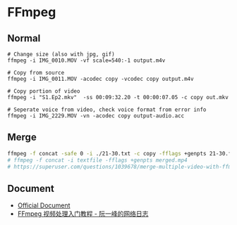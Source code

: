 # FFmpeg

## Normal
```
# Change size (also with jpg, gif)
ffmpeg -i IMG_0010.MOV -vf scale=540:-1 output.m4v

# Copy from source
ffmpeg -i IMG_0011.MOV -acodec copy -vcodec copy output.m4v

# Copy portion of video
ffmpeg -i "S1.Ep2.mkv"  -ss 00:09:32.20 -t 00:00:07.05 -c copy out.mkv

# Seperate voice from video, check voice format from error info
ffmpeg -i IMG_2229.MOV -vn -acodec copy output-audio.acc
```

## Merge
```bash
ffmpeg -f concat -safe 0 -i ./21-30.txt -c copy -fflags +genpts 21-30.flv
# ffmpeg -f concat -i textfile -fflags +genpts merged.mp4
# https://superuser.com/questions/1039678/merge-multiple-video-with-ffmpeg-single-command-line-in-specific-time-without-cu
```

## Document
- [Official Document](http://ffmpeg.org/documentation.html)
- [FFmpeg 视频处理入门教程 - 阮一峰的网络日志](http://www.ruanyifeng.com/blog/2020/01/ffmpeg.html)

